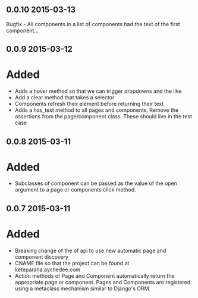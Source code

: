 0.0.10 2015-03-13
-----------------

Bugfix - All components in a list of components had the text of the first
component...

0.0.9 2015-03-12
----------------

Added
=====

- Adds a hover method so that we can trigger dropdowns and the like
- Add a clear method that takes a selector
- Components refresh their element before returning their text
- Adds a has_text method to all pages and components. Remove the assertions
  from the page/component class. These should live in the test case

0.0.8 2015-03-11
----------------

Added
=====

- Subclasses of component can be passed as the value of the open argument to
a page or components click method.


0.0.7 2015-03-11 
----------------

Added
=====

- Breaking change of the of api to use new automatic page and component
  discovery
- CNAME file so that the project can be found at keteparaha.aychedee.com
- Action methods of Page and Component automatically return the appropriate 
  page or component. Pages and Components are registered using a metaclass 
  mechanism similar to Django's ORM. 



